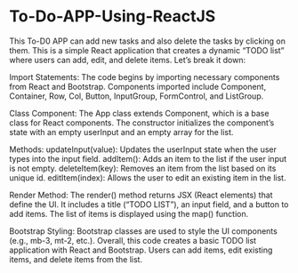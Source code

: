 # To-Do-APP-Using-ReactJS
This To-D0 APP can add new tasks and also delete the tasks by clicking on them.
This is a simple React application that creates a dynamic “TODO list” where users can add, edit, and delete items. Let’s break it down:

Import Statements:
The code begins by importing necessary components from React and Bootstrap.
Components imported include Component, Container, Row, Col, Button, InputGroup, FormControl, and ListGroup.

Class Component:
The App class extends Component, which is a base class for React components.
The constructor initializes the component’s state with an empty userInput and an empty array for the list.

Methods:
updateInput(value): Updates the userInput state when the user types into the input field.
addItem(): Adds an item to the list if the user input is not empty.
deleteItem(key): Removes an item from the list based on its unique id.
editItem(index): Allows the user to edit an existing item in the list.

Render Method:
The render() method returns JSX (React elements) that define the UI.
It includes a title (“TODO LIST”), an input field, and a button to add items.
The list of items is displayed using the map() function.

Bootstrap Styling:
Bootstrap classes are used to style the UI components (e.g., mb-3, mt-2, etc.).
Overall, this code creates a basic TODO list application with React and Bootstrap. Users can add items, edit existing items, and delete items from the list.
